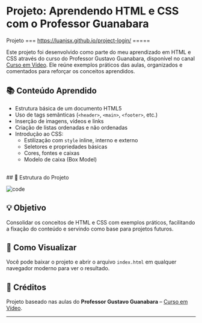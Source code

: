 # Projeto: Aprendendo HTML e CSS com o Professor Guanabara

Projeto === https://luanjsx.github.io/project-login/ =====

Este projeto foi desenvolvido como parte do meu aprendizado em HTML e CSS através do curso do Professor Gustavo Guanabara, disponível no canal [Curso em Vídeo](https://www.youtube.com/@CursoemVideo). Ele reúne exemplos práticos das aulas, organizados e comentados para reforçar os conceitos aprendidos.

## 📚 Conteúdo Aprendido

- Estrutura básica de um documento HTML5
- Uso de tags semânticas (`<header>`, `<main>`, `<footer>`, etc.)
- Inserção de imagens, vídeos e links
- Criação de listas ordenadas e não ordenadas
- Introdução ao CSS:
  - Estilização com `style` inline, interno e externo
  - Seletores e propriedades básicas
  - Cores, fontes e caixas
  - Modelo de caixa (Box Model)
<br>
## 📁 Estrutura do Projeto

![code](https://github.com/user-attachments/assets/76df903a-57d1-45b7-bb29-973cfb684d3d)



## 💡 Objetivo

Consolidar os conceitos de HTML e CSS com exemplos práticos, facilitando a fixação do conteúdo e servindo como base para projetos futuros.

## 🚀 Como Visualizar

Você pode baixar o projeto e abrir o arquivo `index.html` em qualquer navegador moderno para ver o resultado.

## 🙌 Créditos

Projeto baseado nas aulas do **Professor Gustavo Guanabara** – [Curso em Vídeo](https://www.cursoemvideo.com).

---
